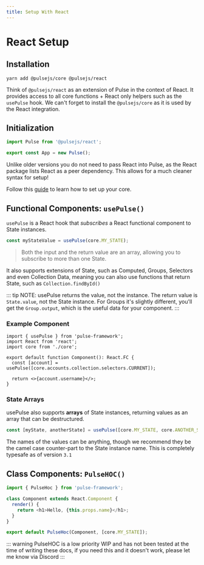 ```yaml
---
title: Setup With React
---
```


# React Setup

## Installation

```
yarn add @pulsejs/core @pulsejs/react
```

Think of `@pulsejs/react` as an extension of Pulse in the context of React. It provides access to all core functions + React only helpers such as the `usePulse` hook. We can't forget to install the `@pulsejs/core` as it is used by the React integration.

## Initialization

```ts
import Pulse from '@pulsejs/react';

export const App = new Pulse();
```

Unlike older versions you do not need to pass React into Pulse, as the React package lists React as a peer dependency. This allows for a much cleaner syntax for setup!

Follow this [guide](../docs/core.html#definition) to learn how to set up your core.

## Functional Components: `usePulse()`

`usePulse` is a React hook that _subscribes_ a React functional component to State instances.

```ts
const myStateValue = usePulse(core.MY_STATE);
```

> Both the input and the return value are an array, allowing you to subscribe to more than one State.

It also supports extensions of State, such as Computed, Groups, Selectors and even Collection Data, meaning you can also use functions that return State, such as `Collection.findById()`

::: tip NOTE: usePulse returns the value, not the instance.
The return value is `State.value`, not the State instance. For Groups it's slightly different, you'll get the `Group.output`, which is the useful data for your component.
:::

### Example Component

```tsx
import { usePulse } from 'pulse-framework';
import React from 'react';
import core from './core';

export default function Component(): React.FC {
  const [account] = usePulse([core.accounts.collection.selectors.CURRENT]);

  return <>{account.username}</>;
}
```

### State Arrays

usePulse also supports **arrays** of State instances, returning values as an array that can be destructured.

```ts
const [myState, anotherState] = usePulse([core.MY_STATE, core.ANOTHER_STATE]);
```

The names of the values can be anything, though we recommend they be the camel case counter-part to the State instance name. This is completely typesafe as of version `3.1`

## Class Components: `PulseHOC()`

```js
import { PulseHoc } from 'pulse-framework';

class Component extends React.Component {
  render() {
    return <h1>Hello, {this.props.name}</h1>;
  }
}

export default PulseHoc(Component, [core.MY_STATE]);
```

::: warning
PulseHOC is a low priority WIP and has not been tested at the time of writing these docs, if you need this and it doesn't work, please let me know via Discord
:::

